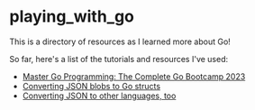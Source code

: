 # playing_with_go

This is a directory of resources as I learned more about Go!

So far, here's a list of the tutorials and resources I've used:

* [Master Go Programming: The Complete Go Bootcamp 2023](https://www.udemy.com/course/master-go-programming-complete-golang-bootcamp/)
* [Converting JSON blobs to Go structs](https://mholt.github.io/json-to-go/)
* [Converting JSON to other languages, too](https://transform.tools/json-to-go)
